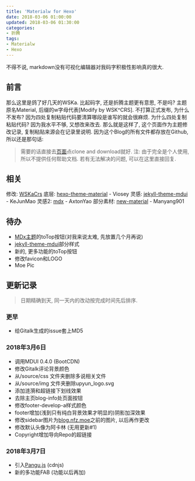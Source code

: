 ```yaml
---
title: 'Materialw for Hexo'
date: 2018-03-06 01:00:00
updated: 2018-03-06 01:30:00
categories:
- 折腾
tags:
- Materialw
- Hexo
---
```

不得不说, markdown没有可视化编辑器对我码字积极性影响真的很大.
<!--more-->
## 前言
那么这里是鸽了好几天的WSKa.
比起码字, 还是折腾主题更有意思, 不是吗?
主题原名Material, 后缀的w字母代表[Modify by WSK^CRS].
不打算正式发布, 为什么不发布? 因为四处复制粘贴代码要清算哪段是谁写的就会很麻烦.
为什么四处复制粘贴代码? 因为我水平不够, 又想改来改去.
那么就是这样了, 这个页面作为主题修改记录,
复制粘贴来源会在记录里说明.
因为这个Blog的所有文件都存放在Github, 所以还是那句话:
>需要的话直接去[页面](https://github.com/wskacrs/burogu)点clone and download就好.
注: 由于完全是个人使用, 所以不提供任何帮助文档. 若有无法解决的问题, 可以在这里直接回复.

## 相关
修改: [WSKaCrs](mailto:wskacrs@mainstars.net)
底层: [hexo-theme-material](https://github.com/viosey/hexo-theme-material) - Viosey
灵感: [jekyll-theme-mdui](https://github.com/KeJunMao/jekyll-theme-mdui) - KeJunMao
灵感2: [mdx](https://github.com/yrccondor/mdx) - AxtonYao
部分素材: [new-material](https://github.com/manyang901/material) - Manyang901

## 待办
- [MDx主题](https://flyhigher.top/develop/788.html)的toTop按钮(对我来说太难, 先放置几个月再说)
- [jekyll-theme-mdui](https://github.com/KeJunMao/jekyll-theme-mdui)部分样式
- 新的, 更多功能的toTop按钮
- 修改favicon和LOGO
- Moe Pic

## 更新记录
>日期精确到天, 同一天内的改动按完成时间先后排序.

### 更早
- 给Gitalk生成的issue套上MD5
### 2018年3月6日
- 调用MDUI 0.4.0 (BootCDN)
- 修改Gitalk评论背景颜色
- 从/source/css 文件夹删除多说相关文件
- 从/source/img 文件夹删除upyun_logo.svg
- 添加涟漪和超链接下划线效果
- 去除主页blog-info处页面按钮
- 修改footer-develop-a样式颜色
- footer增加(浅到只有纯白背景效果才明显的)阴影加深效果
- 修改sidebar图片为[blog.nfz.moe](https://blog.nfz.moe)之前的图片, 以后再作更改
- 修改默认头像为阿卡林 (无用更新#1)
- Copyright增加导向Repo的超链接
### 2018年3月7日
- 引入[Pangu.js](https://github.com/vinta/pangu.js) (cdnjs)
- 新的多功能FAB (功能以后再加)